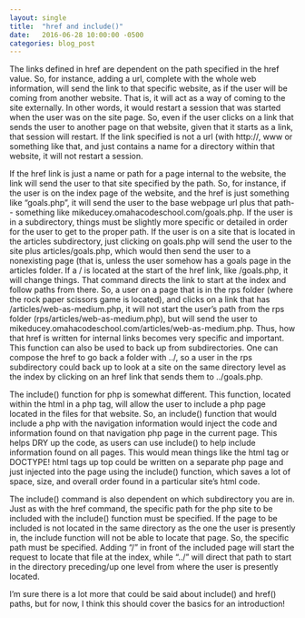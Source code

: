 ```yaml
---
layout: single
title:  "href and include()"
date:   2016-06-28 10:00:00 -0500
categories: blog_post
---
```


The links defined in href are dependent on the path specified in the href value. So, for instance, adding a url, complete with the whole web information, will send the link to that specific website, as if the user will be coming from another website. That is, it will act as a way of coming to the site externally. In other words, it would restart a session that was started when the user was on the site page. So, even if the user clicks on a link that sends the user to another page on that website, given that it starts as a link, that session will restart. If the link specified is not a url (with http://, www or something like that, and just contains a name for a directory within that website, it will not restart a session.

If the href link is just a name or path for a page internal to the website, the link will send the user to that site specified by the path. So, for instance, if the user is on the index page of the website, and the href is just something like “goals.php”, it will send the user to the base webpage url plus that path-- something like mikeducey.omahacodeschool.com/goals.php. If the user is in a subdirectory, things must be slightly more specific or detailed in order for the user to get to the proper path. If the user is on a site that is located in the articles subdirectory, just clicking on goals.php will send the user to the site plus articles/goals.php, which would then send the user to a nonexisting page (that is, unless the user somehow has a goals page in the articles folder. If a / is located at the start of the href link, like /goals.php, it will change things. That command directs the link to start at the index and follow paths from there. So, a user on a page that is in the rps folder (where the rock paper scissors game is located), and clicks on a link that has /articles/web-as-medium.php, it will not start the user’s path from the rps folder (rps/articles/web-as-medium.php), but will send the user to mikeducey.omahacodeschool.com/articles/web-as-medium.php. Thus, how that href is written for internal links becomes very specific and important. This function can also be used to back up from subdirectories. One can compose the href to go back a folder with ../, so a user in the rps subdirectory could back up to look at a site on the same directory level as the index by clicking on an href link that sends them to ../goals.php.

The include() function for php is somewhat different. This function, located within the html in a php tag, will allow the user to include a php page located in the files for that website. So, an include() function that would include a php with the navigation information would inject the code and information found on that navigation php page in the current page. This helps DRY up the code, as users can use include() to help include information found on all pages. This would mean things like the html tag or DOCTYPE! html tags up top could be written on a separate php page and just injected into the page using the include() function, which saves a lot of space, size, and overall order found in a particular site’s html code.

The include() command is also dependent on which subdirectory you are in. Just as with the href command, the specific path for the php site to be included with the include() function must be specified. If the page to be included is not located in the same directory as the one the user is presently in, the include function will not be able to locate that page. So, the specific path must be specified. Adding “/” in front of the included page will start the request to locate that file at the index, while “../” will direct that path to start in the directory preceding/up one level from where the user is presently located.

I’m sure there is a lot more that could be said about include() and href() paths, but for now, I think this should cover the basics for an introduction!